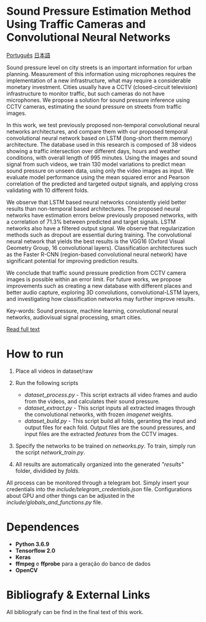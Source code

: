# Sound Pressure Estimation Method Using Traffic Cameras and Convolutional Neural Networks
[Português](https://github.com/ma-ath/tcc-matheuslima/blob/master/README.md)
[日本語](https://github.com/ma-ath/tcc-matheuslima/blob/master/readme/README.jp.md)

Sound pressure level on city streets is an important information for urban planning. Measurement of this information using microphones requires the implementation of a new infrastructure, what may require a considerable monetary investment. Cities usually have a CCTV (closed-circuit television) infrastructure to monitor traffic, but such cameras do not have microphones. We propose a solution for sound pressure inference using CCTV cameras, estimating the sound pressure on streets from traffic images.

In this work, we test previously proposed non-temporal convolutional neural networks architectures, and compare them with our proposed temporal convolutional neural network based on LSTM (long-short therm memory) architecture. The database used in this research is composed of 38 videos showing a traffic intersection over different days, hours and weather conditions, with overall length of 995 minutes. Using the images and sound signal from such videos, we train 130 model variations to predict mean sound pressure on unseen data, using only the video images as input. We evaluate model performance using the mean squared error and Pearson correlation of the predicted and targeted output signals, and applying cross validating with 10 different folds.

We observe that LSTM based neural networks consistently yield better results than non-temporal based architectures. The proposed neural networks have estimation errors below previously proposed networks, with a correlation of 71.3% between predicted and target signals. LSTM networks also have a filtered output signal. We observe that regularization methods such as dropout are essential during training. The convolutional neural network that yields the best results is the VGG16 (Oxford Visual Geometry Group, 16 convolutional layers). Classification architectures such as the Faster R-CNN (region-based convolutional neural network) have significant potential for improving prediction results.

We conclude that traffic sound pressure prediction from CCTV camera images is possible within an error limit. For future works, we propose improvements such as creating a new database with different places and better audio capture, exploring 3D convolutions, convolutional-LSTM layers, and investigating how classification networks may further improve results.

Key-words: Sound pressure, machine learning, convolutional neural networks, audiovisual signal processing, smart cities.


[Read full text](https://drive.google.com/file/d/1H2Wuc7mlNF-sxCVDyYWWtQqwYYK3zNZe/view?usp=sharing)

# How to run

1. Place all videos in dataset/raw
2. Run the following scripts
   - _dataset_process.py_ - This script extracts all video frames and audio from the videos, and calculates their sound pressure.
   - _dataset_extract.py_ - This script inputs all extracted images through the convolutional networks, with frozen _imagenet_ weights.
   - _dataset_build.py_   - This script build all folds, geranting the input and output files for each fold. Output files are the sound pressures, and input files are the extracted _features_ from the CCTV images.   

3. Specify the networks to be trained on _networks.py_. To train, simply run the script _network_train.py_.

4. All results are automatically organized into the generated _"results"_ folder, dividided by _folds_.

All process can be monitored through a telegram bot. Simply insert your credentials into the _include/telegram_credentials.json_ file.
Configurations about GPU and other things can be adjusted in the _include/globals_and_functions.py_ file.

# Dependences

* **Python 3.6.9**
* **Tensorflow 2.0**
* **Keras**
* **ffmpeg** e **ffprobe** para a geração do banco de dados
* **OpenCV**

# Bibliografy & External Links
All bibliografy can be find in the final text of this work.
